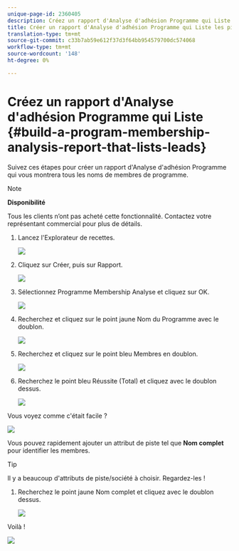```yaml
---
unique-page-id: 2360405
description: Créez un rapport d'Analyse d'adhésion Programme qui Liste les pistes - Docs marketing - Documentation sur les produits
title: Créer un rapport d'Analyse d'adhésion Programme qui Liste les pistes
translation-type: tm+mt
source-git-commit: c33b7ab59e612f37d3f64bb954579700dc574068
workflow-type: tm+mt
source-wordcount: '148'
ht-degree: 0%

---
```



# Créez un rapport d&#39;Analyse d&#39;adhésion Programme qui Liste {#build-a-program-membership-analysis-report-that-lists-leads}

Suivez ces étapes pour créer un rapport d&#39;Analyse d&#39;adhésion Programme qui vous montrera tous les noms de membres de programme.

>[!NOTE]
>
>**Disponibilité**
>
>Tous les clients n’ont pas acheté cette fonctionnalité. Contactez votre représentant commercial pour plus de détails.

1. Lancez l&#39;Explorateur de recettes.

   ![](assets/one.png)

1. Cliquez sur Créer, puis sur Rapport.

   ![](assets/two.png)

1. Sélectionnez Programme Membership Analyse et cliquez sur OK.

   ![](assets/three.png)

1. Recherchez et cliquez sur le point jaune Nom du Programme avec le doublon.

   ![](assets/four.png)

1. Recherchez et cliquez sur le point bleu Membres en doublon.

   ![](assets/five.png)

1. Recherchez le point bleu Réussite (Total) et cliquez avec le doublon dessus.

   ![](assets/six.png)

Vous voyez comme c&#39;était facile ?

![](assets/seven.png)

Vous pouvez rapidement ajouter un attribut de piste tel que **Nom complet** pour identifier les membres.

>[!TIP]
>
>Il y a beaucoup d&#39;attributs de piste/société à choisir. Regardez-les !

1. Recherchez le point jaune Nom complet et cliquez avec le doublon dessus.

   ![](assets/eight.png)

Voilà !

![](assets/nine.png)


